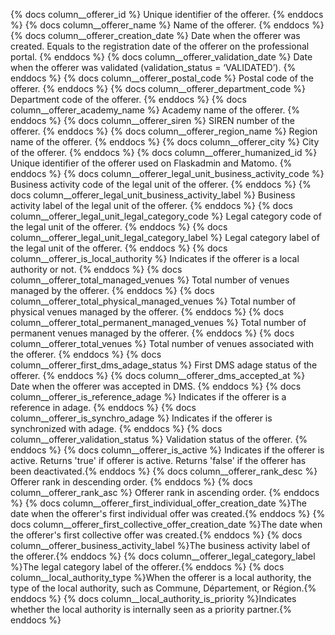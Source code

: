 {% docs column__offerer_id %} Unique identifier of the offerer. {% enddocs %}
{% docs column__offerer_name %} Name of the offerer. {% enddocs %}
{% docs column__offerer_creation_date %} Date when the offerer was created. Equals to the registration date of the offerer on the professional portal. {% enddocs %}
{% docs column__offerer_validation_date %} Date when the offerer was validated (validation_status = ‘VALIDATED’). {% enddocs %}
{% docs column__offerer_postal_code %} Postal code of the offerer. {% enddocs %}
{% docs column__offerer_department_code %} Department code of the offerer. {% enddocs %}
{% docs column__offerer_academy_name %} Academy name of the offerer. {% enddocs %}
{% docs column__offerer_siren %} SIREN number of the offerer. {% enddocs %}
{% docs column__offerer_region_name %} Region name of the offerer. {% enddocs %}
{% docs column__offerer_city %} City of the offerer. {% enddocs %}
{% docs column__offerer_humanized_id %} Unique identifier of the offerer used on Flaskadmin and Matomo. {% enddocs %}
{% docs column__offerer_legal_unit_business_activity_code %} Business activity code of the legal unit of the offerer. {% enddocs %}
{% docs column__offerer_legal_unit_business_activity_label %} Business activity label of the legal unit of the offerer. {% enddocs %}
{% docs column__offerer_legal_unit_legal_category_code %} Legal category code of the legal unit of the offerer. {% enddocs %}
{% docs column__offerer_legal_unit_legal_category_label %} Legal category label of the legal unit of the offerer. {% enddocs %}
{% docs column__offerer_is_local_authority %} Indicates if the offerer is a local authority or not. {% enddocs %}
{% docs column__offerer_total_managed_venues %} Total number of venues managed by the offerer. {% enddocs %}
{% docs column__offerer_total_physical_managed_venues %} Total number of physical venues managed by the offerer. {% enddocs %}
{% docs column__offerer_total_permanent_managed_venues %} Total number of permanent venues managed by the offerer. {% enddocs %}
{% docs column__offerer_total_venues %} Total number of venues associated with the offerer. {% enddocs %}
{% docs column__offerer_first_dms_adage_status %} First DMS adage status of the offerer. {% enddocs %}
{% docs column__offerer_dms_accepted_at %} Date when the offerer was accepted in DMS. {% enddocs %}
{% docs column__offerer_is_reference_adage %} Indicates if the offerer is a reference in adage. {% enddocs %}
{% docs column__offerer_is_synchro_adage %} Indicates if the offerer is synchronized with adage. {% enddocs %}
{% docs column__offerer_validation_status %} Validation status of the offerer. {% enddocs %}
{% docs column__offerer_is_active %} Indicates if the offerer is active. Returns 'true' if offerer is active. Returns 'false' if the offerer has been deactivated.{% enddocs %}
{% docs column__offerer_rank_desc %} Offerer rank in descending order. {% enddocs %}
{% docs column__offerer_rank_asc %} Offerer rank in ascending order. {% enddocs %}
{% docs column__offerer_first_individual_offer_creation_date %}The date when the offerer's first individual offer was created.{% enddocs %}
{% docs column__offerer_first_collective_offer_creation_date %}The date when the offerer's first collective offer was created.{% enddocs %}
{% docs column__offerer_business_activity_label %}The business activity label of the offerer.{% enddocs %}
{% docs column__offerer_legal_category_label %}The legal category label of the offerer.{% enddocs %}
{% docs column__local_authority_type %}When the offerer is a local authority, the type of the local authority, such as Commune, Département, or Région.{% enddocs %}
{% docs column__local_authority_is_priority %}Indicates whether the local authority is internally seen as a priority partner.{% enddocs %}
